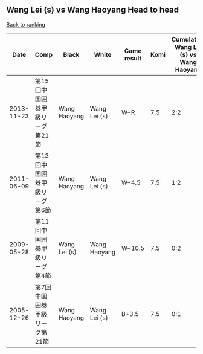 ## Wang Lei (s) vs Wang Haoyang Head to head

[Back to ranking](../../index.md)




| **Date** | **Comp** | **Black** | **White** | **Game result** | **Komi** | **Cumulative Wang Lei (s) vs Wang Haoyang** | **Wang Lei (s) streak** | **Wang Haoyang streak** | 
| --- | --- | --- | --- | --- | --- | --- | --- | --- |
| 2013-11-23 | 第15回中国囲碁甲級リーグ第21節 | Wang Haoyang | Wang Lei (s) | W+R | 7.5 | 2:2 | 2 | 0 | 
| 2011-06-09 | 第13回中国囲碁甲級リーグ第6節 | Wang Haoyang | Wang Lei (s) | W+4.5 | 7.5 | 1:2 | 1 | 0 | 
| 2009-05-28 | 第11回中国囲碁甲級リーグ第4節 | Wang Lei (s) | Wang Haoyang | W+10.5 | 7.5 | 0:2 | 0 | 2 | 
| 2005-12-26 | 第7回中国囲碁甲級リーグ第21節 | Wang Haoyang | Wang Lei (s) | B+3.5 | 7.5 | 0:1 | 0 | 1 |




